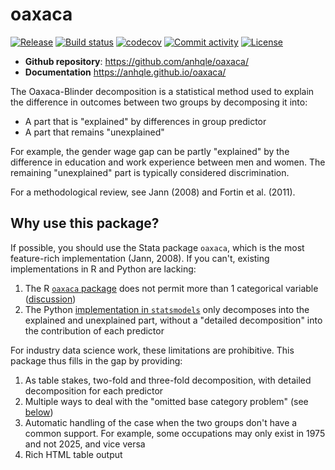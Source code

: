 # oaxaca

[![Release](https://img.shields.io/github/v/release/anhqle/oaxaca)](https://img.shields.io/github/v/release/anhqle/oaxaca)
[![Build status](https://img.shields.io/github/actions/workflow/status/anhqle/oaxaca/main.yml?branch=main)](https://github.com/anhqle/oaxaca/actions/workflows/main.yml?query=branch%3Amain)
[![codecov](https://codecov.io/gh/anhqle/oaxaca/branch/main/graph/badge.svg)](https://codecov.io/gh/anhqle/oaxaca)
[![Commit activity](https://img.shields.io/github/commit-activity/m/anhqle/oaxaca)](https://img.shields.io/github/commit-activity/m/anhqle/oaxaca)
[![License](https://img.shields.io/github/license/anhqle/oaxaca)](https://img.shields.io/github/license/anhqle/oaxaca)

- **Github repository**: <https://github.com/anhqle/oaxaca/>
- **Documentation** <https://anhqle.github.io/oaxaca/>

The Oaxaca-Blinder decomposition is a statistical method used to explain the difference in outcomes between two groups by decomposing it into:

- A part that is "explained" by differences in group predictor
- A part that remains "unexplained"

For example, the gender wage gap can be partly "explained" by the difference in education and work experience between men and women. The remaining "unexplained" part is typically considered discrimination.

For a methodological review, see Jann (2008) and Fortin et al. (2011).

## Why use this package?

If possible, you should use the Stata package `oaxaca`, which is the most feature-rich implementation (Jann, 2008). If you can't, existing implementations in R and Python are lacking:

1. The R [`oaxaca` package](https://cran.r-project.org/web/packages/oaxaca/index.html) does not permit more than 1 categorical variable ([discussion](https://stats.stackexchange.com/questions/543828/blinder-oaxaca-decomposition-and-gardeazabal-and-ugidos-2004-correction-in-the))
2. The Python [implementation in `statsmodels`](https://www.statsmodels.org/dev/generated/statsmodels.stats.oaxaca.OaxacaBlinder.html) only decomposes into the explained and unexplained part, without a "detailed decomposition" into the contribution of each predictor

For industry data science work, these limitations are prohibitive. This package thus fills in the gap by providing:

1. As table stakes, two-fold and three-fold decomposition, with detailed decomposition for each predictor
2. Multiple ways to deal with the "omitted base category problem" (see [below](#the-omitted-base-category-problem))
3. Automatic handling of the case when the two groups don't have a common support. For example, some occupations may only exist in 1975 and not 2025, and vice versa
4. Rich HTML table output
